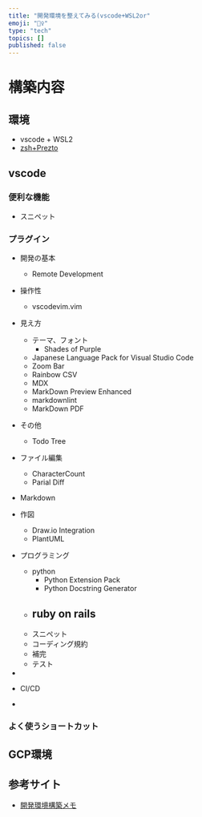 ```yaml
---
title: "開発環境を整えてみる(vscode+WSL2or"
emoji: "🙆‍♀️"
type: "tech"
topics: []
published: false
---
```


# 構築内容

## 環境
- vscode + WSL2
- [zsh+Prezto](https://takagi.blog/using-the-zsh-framework-prezto/)

## vscode

### 便利な機能
- スニペット


### プラグイン
- 開発の基本
  - Remote Development

- 操作性
  - vscodevim.vim 
- 見え方
  - テーマ、フォント
    - Shades of Purple 
  - Japanese Language Pack for Visual Studio Code
  - Zoom Bar
  - Rainbow CSV
  - MDX
  - MarkDown Preview Enhanced
  - markdownlint
  - MarkDown PDF
  
- その他
  - Todo Tree
- ファイル編集
  - CharacterCount
  - Parial Diff
- Markdown

- 作図
  - Draw.io Integration
  - PlantUML
 
- プログラミング
  - python
    - Python Extension Pack
    - Python Docstring Generator
   - ruby on rails
     - 
  - スニペット
  - コーディング規約
  - 補完
  - テスト



- 
- CI/CD

- 

### よく使うショートカット


## GCP環境

## 

## 参考サイト
- [開発環境構築メモ](https://twitter.com/kiyomaryu/status/1489037935210995715?s=20&t=4DUzteyC2NVM5V5EIlB80Q)



